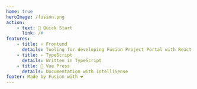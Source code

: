 ```yaml
---
home: true
heroImage: /fusion.png
action:
    - text: 🚀 Quick Start
      link: /#
features:
    - title: ⚛️ Frontend
      details: Tooling for developing Fusion Project Portal with React
    - title: ✍️ TypeScript
      details: Written in TypeScript
    - title: 📄 Vue Press
      details: Documentation with IntelliSense
footer: Made by Fusion with ❤️
---
```

